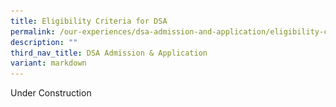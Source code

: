 ```yaml
---
title: Eligibility Criteria for DSA
permalink: /our-experiences/dsa-admission-and-application/eligibility-criteria-dsa/
description: ""
third_nav_title: DSA Admission & Application
variant: markdown
---
```

<p>Under Construction</p>
<div hidden="">
## **Admission Criteria**

All applicants must be eligible for Secondary One admission the following year. Shortlisted applicants for the individual programmes will be informed of the following: 

![](/images/Selection_pic.png)




Parents and students are encouraged to choose schools wisely based on the student's aptitudes and strengths, bearing in mind the school's academic and non-academic requirements, and the programmes available to develop the area of talent.

For clarifications regarding our DSA programmes, please do not hesitate to email our school (jurong_ss@moe.edu.sg), specifying the respective Key Personnel that you would like to get in touch with: 

#### Sports

Mr Nur Qarnain, HOD/PE &amp; CCA

Miss Ong Wei Chen, SH/PE &amp; CCA

#### STEM	

Mr Nur Qarnain, HOD/PE &amp; CCA

Mr Vincent Ng, Explorers Club IC

#### Service Leadership 	

Mr Stanley Tan, HOD/CCE

Ms Clarice Teoh, VIA Coordinator</div>